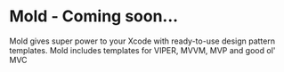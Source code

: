 # Mold - Coming soon...
Mold gives super power to your Xcode with ready-to-use design pattern templates. Mold includes templates for VIPER, MVVM, MVP and good ol' MVC
